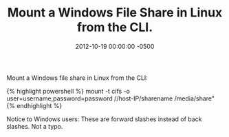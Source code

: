﻿---
layout: post
title:  Mount a Windows File Share in Linux from the CLI.
date:   2012-10-19 00:00:00 -0500
categories: IT
---






Mount a Windows file share in Linux from the CLI:

{% highlight powershell %}
mount -t cifs -o user=username,password=password //host-IP/sharename /media/share"
{% endhighlight %}

Notice to Windows users: These are forward slashes instead of back slashes. Not a typo.


